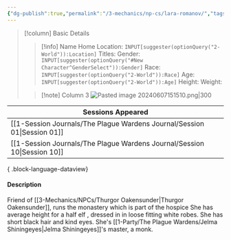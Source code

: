 ```yaml
---
{"dg-publish":true,"permalink":"/3-mechanics/np-cs/lara-romanov/","tags":["NPC"],"created":"2025-02-26T20:29:10.961-05:00","updated":"2025-03-13T19:53:19.027-04:00"}
---
```


> [!column] Basic Details
>> [!info] Name
>> Home Location: `INPUT[suggester(optionQuery("2-World")):Location]` 
>> Titles:
>> Gender: `INPUT[suggester(optionQuery("#New Character^GenderSelect")):Gender]`
>> Race: `INPUT[suggester(optionQuery("2-World")):Race]`
>> Age: `INPUT[suggester(optionQuery("2-World")):Age]`
>> Height:
>> Weight:
>
>> [!note] Column 3
>> ![Pasted image 20240607151510.png|300](/img/user/z_Assets/Pasted%20image%2020240607151510.png)

| Sessions Appeared                                                           |
| --------------------------------------------------------------------------- |
| [[1-Session Journals/The Plague Wardens Journal/Session 01\|Session 01]] |
| [[1-Session Journals/The Plague Wardens Journal/Session 10\|Session 10]] |

{ .block-language-dataview}

#### Description
Friend of [[3-Mechanics/NPCs/Thurgor Oakensunder\|Thurgor Oakensunder]], runs the monastery which is part of the hospice
She has average height for a half elf , dressed in in loose fitting white robes. She has short black hair and kind eyes.
She's [[1-Party/The Plague Wardens/Jelma Shiningeyes\|Jelma Shiningeyes]]'s master, a monk.


